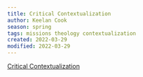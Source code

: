 ```yaml
---
title: Critical Contextualization
author: Keelan Cook
season: spring
tags: missions theology contextualization
created: 2022-03-29
modified: 2022-03-29
---
```


[Critical Contextualization](https://commonplace.ml/assets/hiebert87.pdf)


